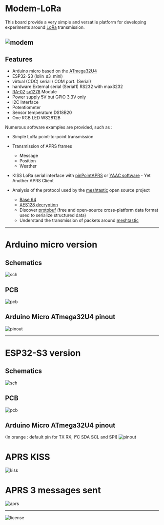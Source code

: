 # Modem-LoRa 

This board provide a very simple and versatile platform for developing experiments around [LoRa](https://en.wikipedia.org/wiki/LoRa) transmission.

![modem](images/modem.jpg "modem")
---
## Features

- Arduino micro based on the [ATmega32U4](https://www.microchip.com/en-us/product/atmega32u4)
- ESP32-S3 (lolin_s3_mini)
- virtual (CDC) serial / COM port. (Serial)
- hardware External sérial (Serial1) RS232 with max3232
- [RA-02](https://www.e-gizmo.net/oc/kits%20documents/LORA%20Module%20RA-02%20V.1/LORA%20rev2.pdf)  [sx1278](https://www.semtech.fr/products/wireless-rf/lora-connect/sx1278) Module
- Power supply 5V but GPIO 3.3V only
- I2C Interface
- Potentiometer
- Sensor temperature DS18B20
- One RGB LED WS2812B

Numerous software examples are provided, such as :

- Simple LoRa point-to-point transmission
- Transmission of APRS frames 
	- Message
	- Position
	- Weather
- KISS LoRa serial interface with [pinPointAPRS](https://www.pinpointaprs.com/) or [YAAC software](https://themodernham.com/aprs-on-linux-with-yaac-yet-another-aprs-client-and-direwolf/) - Yet Another APRS Client

- Analysis of the protocol used by the [meshtastic](https://meshtastic.org/) open source project
	- [Base 64](https://en.wikipedia.org/wiki/Base64)
	- [AES128 decryption](https://en.wikipedia.org/wiki/Advanced_Encryption_Standard)
	- Discover [protobuf](https://en.wikipedia.org/wiki/Protocol_Buffers) (free and open-source cross-platform data format used to serialize structured data)
	- Understand the transmission of packets around [meshtastic](https://meshtastic.org/docs/overview/mesh-algo/)
---
# Arduino micro version
## Schematics
![sch](schematics/modemLora_micro.png "sch")

## PCB
![pcb](images/pcb.png "pcb")

## Arduino Micro ATmega32U4 pinout
![pinout](images/micro-pinout.png "pinout")

---
# ESP32-S3 version
## Schematics
![sch](schematics/modemLora_micro.png "sch")

## PCB
![pcb](images/modemV2-esp32-S3.png "pcb")

## Arduino Micro ATmega32U4 pinout 
(In orange : default pin for TX RX, I²C SDA SCL and SPI)
![pinout](images/esp32-s3_pinout.png "pinout")
# APRS KISS

![kiss](images/pinPointAPRS_KISS.png "kiss")

# APRS 3 messages sent

![aprs](images/pinPointAPRS_3Keys.png "aprs")

---
![license](images/ccbyncsa.png "license")






